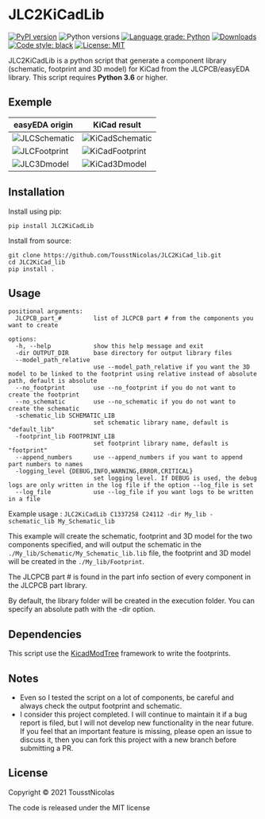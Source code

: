 # JLC2KiCadLib

<p style="text-align: center;">

[![PyPI version](https://badge.fury.io/py/JLC2KiCadLib.svg)](https://badge.fury.io/py/JLC2KiCadLib)
![Python versions](https://img.shields.io/pypi/pyversions/JLC2KiCadLib.svg)
[![Language grade: Python](https://img.shields.io/lgtm/grade/python/g/TousstNicolas/JLC2KiCad_lib.svg?logo=lgtm&logoWidth=18)](https://lgtm.com/projects/g/TousstNicolas/JLC2KiCad_lib/context:python)
[![Downloads](https://pepy.tech/badge/jlc2kicadlib)](https://pepy.tech/project/jlc2kicadlib)
[![Code style: black](https://img.shields.io/badge/code%20style-black-000000.svg)](https://github.com/psf/black)
[![License: MIT](https://img.shields.io/badge/License-MIT-yellow.svg)](https://opensource.org/licenses/MIT)

</p>

JLC2KiCadLib is a python script that generate a component library (schematic, footprint and 3D model) for KiCad from the JLCPCB/easyEDA library.
This script requires **Python 3.6** or higher.

## Exemple 



easyEDA origin | KiCad result
---- | ----
![JLCSchematic](images/JLC_Schematic_1.png) | ![KiCadSchematic](images/KiCad_Schematic_1.png)
![JLCFootprint](images/JLC_Footprint_1.png) | ![KiCadFootprint](images/KiCad_Footprint_1.png)
![JLC3Dmodel](images/JLC_3Dmodel.png) | ![KiCad3Dmodel](images/KiCad_3Dmodel.png)

## Installation

Install using pip: 

```
pip install JLC2KiCadLib
```

Install from source:

```
git clone https://github.com/TousstNicolas/JLC2KiCad_lib.git
cd JLC2KiCad_lib 
pip install . 
```

## Usage 

```
positional arguments:
  JLCPCB_part_#         list of JLCPCB part # from the components you want to create

options:
  -h, --help            show this help message and exit
  -dir OUTPUT_DIR       base directory for output library files
  --model_path_relative
                        use --model_path_relative if you want the 3D model to be linked to the footprint using relative instead of absolute path, default is absolute
  --no_footprint        use --no_footprint if you do not want to create the footprint
  --no_schematic        use --no_schematic if you do not want to create the schematic
  -schematic_lib SCHEMATIC_LIB
                        set schematic library name, default is "default_lib"
  -footprint_lib FOOTPRINT_LIB
                        set footprint library name, default is "footprint"
  --append_numbers      use --append_numbers if you want to append part numbers to names
  -logging_level {DEBUG,INFO,WARNING,ERROR,CRITICAL}
                        set logging level. If DEBUG is used, the debug logs are only written in the log file if the option --log_file is set
  --log_file            use --log_file if you want logs to be written in a file
```

Example usage : `JLC2KiCadLib C1337258 C24112 -dir My_lib -schematic_lib My_Schematic_lib`

This example will create the schematic, footprint and 3D model for the two components specified, and will output the schematic in the `./My_lib/Schematic/My_Schematic_lib.lib` file, the footprint and 3D model will be created in the `./My_lib/Footprint`.

The JLCPCB part # is found in the part info section of every component in the JLCPCB part library. 

By default, the library folder will be created in the execution folder. You can specify an absolute path with the -dir option. 

## Dependencies 

This script use the [KicadModTree](https://gitlab.com/kicad/libraries/kicad-footprint-generator) framework to write the footprints. 

## Notes

* Even so I tested the script on a lot of components, be careful and always check the output footprint and schematic.
* I consider this project completed. I will continue to maintain it if a bug report is filed, but I will not develop new functionality in the near future. If you feel that an important feature is missing, please open an issue to discuss it, then you can fork this project with a new branch before submitting a PR. 

## License 

Copyright © 2021 TousstNicolas 

The code is released under the MIT license
